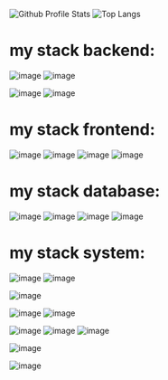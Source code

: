 ![Github Profile Stats](https://github-readme-stats.vercel.app/api?username=BiliennRuz&show_icons=true&lang=FR&theme=bear&count_private=true)
![Top Langs](https://github-readme-stats.vercel.app/api/top-langs/?username=BiliennRuz&hide=javascript,css,scss,html&theme=tokyonight&count_private=true&langs_count=10&layout=compact)

# my stack backend:

![image](https://img.shields.io/badge/PHP-777BB4?style=for-the-badge&logo=php&logoColor=white)
![image](https://img.shields.io/badge/Symfony-000000?style=for-the-badge&logo=Symfony&logoColor=white)

![image](https://img.shields.io/badge/Java-ED8B00?style=for-the-badge&logo=java&logoColor=white)
![image](https://img.shields.io/badge/Spring_Boot-F2F4F9?style=for-the-badge&logo=spring-boot)

# my stack frontend:

![image](https://img.shields.io/badge/CSS3-1572B6?style=for-the-badge&logo=css3&logoColor=white)
![image](https://img.shields.io/badge/HTML5-E34F26?style=for-the-badge&logo=html5&logoColor=white)
![image](https://img.shields.io/badge/JavaScript-323330?style=for-the-badge&logo=javascript&logoColor=F7DF1E)
![image](https://img.shields.io/badge/Bootstrap-563D7C?style=for-the-badge&logo=bootstrap&logoColor=white)

# my stack database:

![image](https://img.shields.io/badge/MySQL-005C84?style=for-the-badge&logo=mysql&logoColor=black)
![image](https://img.shields.io/badge/Oracle-F80000?style=for-the-badge&logo=oracle&logoColor=black)
![image](https://img.shields.io/badge/PLSQL-F80000?style=for-the-badge&logo=oracle&logoColor=black)
![image](https://img.shields.io/badge/PostgreSQL-316192?style=for-the-badge&logo=postgresql&logoColor=black)

# my stack system:

![image](https://img.shields.io/badge/Shell_Script-121011?style=for-the-badge&logo=gnu-bash&logoColor=white)
![image](https://img.shields.io/badge/powershell-5391FE?style=for-the-badge&logo=powershell&logoColor=white)

![image](https://img.shields.io/badge/Apache-D22128?style=for-the-badge&logo=Apache&logoColor=white)

![image](https://img.shields.io/badge/GitHub-100000?style=for-the-badge&logo=github&logoColor=white)
![image](https://img.shields.io/badge/Jira-0052CC?style=for-the-badge&logo=Jira&logoColor=white)

![image](https://img.shields.io/badge/Arduino-00979D?style=for-the-badge&logo=Arduino&logoColor=white)
![image](https://img.shields.io/badge/espressif-E7352C?style=for-the-badge&logo=espressif&logoColor=white)
![image](https://img.shields.io/badge/Raspberry%20Pi-A22846?style=for-the-badge&logo=Raspberry%20Pi&logoColor=white)

![image](https://img.shields.io/badge/Grafana-F2F4F9?style=for-the-badge&logo=grafana&logoColor=orange&labelColor=F2F4F9)


![image](https://hits.seeyoufarm.com/api/count/incr/badge.svg?url=https%3A%2F%2Fgithub.com%2FBiliennRuz1212%2Fhit-counter)
<!--
![image](https://github-profile-trophy.vercel.app/?username=BiliennRuz)
![image](https://github-readme-streak-stats.herokuapp.com/?user=BiliennRuz)
![image](https://github-profile-summary-cards.vercel.app/api/cards/profile-details?username=BiliennRuz&theme=vue)

![image](https://img.shields.io/badge/Dart-0175C2?style=for-the-badge&logo=dart&logoColor=white)


### Hi there 👋

**BiliennRuz/BiliennRuz** is a ✨ _special_ ✨ repository because its `README.md` (this file) appears on your GitHub profile.

Here are some ideas to get you started:

- 🔭 I’m currently working on ...
- 🌱 I’m currently learning ...
- 👯 I’m looking to collaborate on ...
- 🤔 I’m looking for help with ...
- 💬 Ask me about ...
- 📫 How to reach me: ...
- 😄 Pronouns: ...
- ⚡ Fun fact: ...
-->

